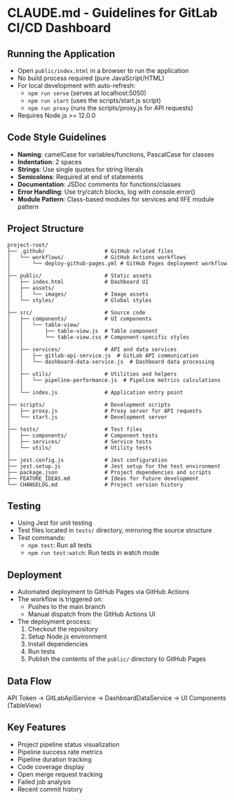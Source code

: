 # CLAUDE.md - Guidelines for GitLab CI/CD Dashboard

## Running the Application
- Open `public/index.html` in a browser to run the application
- No build process required (pure JavaScript/HTML)
- For local development with auto-refresh:
  - `npm run serve` (serves at localhost:5050)
  - `npm run start` (uses the scripts/start.js script)
  - `npm run proxy` (runs the scripts/proxy.js for API requests)
- Requires Node.js >= 12.0.0

## Code Style Guidelines
- **Naming**: camelCase for variables/functions, PascalCase for classes
- **Indentation**: 2 spaces
- **Strings**: Use single quotes for string literals
- **Semicolons**: Required at end of statements
- **Documentation**: JSDoc comments for functions/classes
- **Error Handling**: Use try/catch blocks, log with console.error()
- **Module Pattern**: Class-based modules for services and IIFE module pattern

## Project Structure
```
project-root/
├── .github/                   # GitHub related files
│   └── workflows/             # GitHub Actions workflows
│       └── deploy-github-pages.yml # GitHub Pages deployment workflow
│
├── public/                    # Static assets
│   ├── index.html             # Dashboard UI
│   ├── assets/
│   │   └── images/            # Image assets
│   └── styles/                # Global styles
│
├── src/                       # Source code
│   ├── components/            # UI components
│   │   └── table-view/
│   │       ├── table-view.js  # Table component
│   │       └── table-view.css # Component-specific styles
│   │
│   ├── services/              # API and data services
│   │   ├── gitlab-api-service.js  # GitLab API communication
│   │   └── dashboard-data-service.js  # Dashboard data processing
│   │
│   ├── utils/                 # Utilities and helpers
│   │   └── pipeline-performance.js  # Pipeline metrics calculations
│   │
│   └── index.js               # Application entry point
│
├── scripts/                   # Development scripts
│   ├── proxy.js               # Proxy server for API requests
│   └── start.js               # Development server
│
├── tests/                     # Test files
│   ├── components/            # Component tests
│   ├── services/              # Service tests
│   └── utils/                 # Utility tests
│
├── jest.config.js             # Jest configuration
├── jest.setup.js              # Jest setup for the test environment
├── package.json               # Project dependencies and scripts
├── FEATURE_IDEAS.md           # Ideas for future development
└── CHANGELOG.md               # Project version history
```

## Testing
- Using Jest for unit testing
- Test files located in `tests/` directory, mirroring the source structure
- Test commands:
  - `npm test`: Run all tests
  - `npm run test:watch`: Run tests in watch mode
  
## Deployment
- Automated deployment to GitHub Pages via GitHub Actions
- The workflow is triggered on:
  - Pushes to the main branch
  - Manual dispatch from the GitHub Actions UI
- The deployment process:
  1. Checkout the repository
  2. Setup Node.js environment
  3. Install dependencies
  4. Run tests
  5. Publish the contents of the `public/` directory to GitHub Pages

## Data Flow
API Token → GitLabApiService → DashboardDataService → UI Components (TableView)

## Key Features
- Project pipeline status visualization
- Pipeline success rate metrics
- Pipeline duration tracking
- Code coverage display
- Open merge request tracking
- Failed job analysis
- Recent commit history